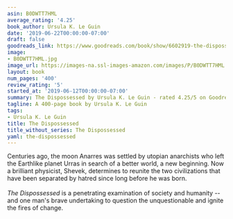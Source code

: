 ```yaml
---
asin: B0DWTT7HML
average_rating: '4.25'
book_author: Ursula K. Le Guin
date: '2019-06-22T00:00:00-07:00'
draft: false
goodreads_link: https://www.goodreads.com/book/show/6602919-the-dispossessed
image:
- B0DWTT7HML.jpg
image_url: https://images-na.ssl-images-amazon.com/images/P/B0DWTT7HML.01._SCLZZZZZZZ.jpg
layout: book
num_pages: '400'
review_rating: '5'
started_at: '2019-06-12T00:00:00-07:00'
summary: The Dispossessed by Ursula K. Le Guin - rated 4.25/5 on Goodreads
tagline: A 400-page book by Ursula K. Le Guin
tags:
- Ursula K. Le Guin
title: The Dispossessed
title_without_series: The Dispossessed
yaml: the-dispossessed
---
```


Centuries ago, the moon Anarres was settled by utopian anarchists who left the Earthlike planet Urras in search of a better world, a new beginning. Now a brilliant physicist, Shevek, determines to reunite the two civilizations that have been separated by hatred since long before he was born.<br /><br /><i>The Dispossessed</i> is a penetrating examination of society and humanity -- and one man's brave undertaking to question the unquestionable and ignite the fires of change.